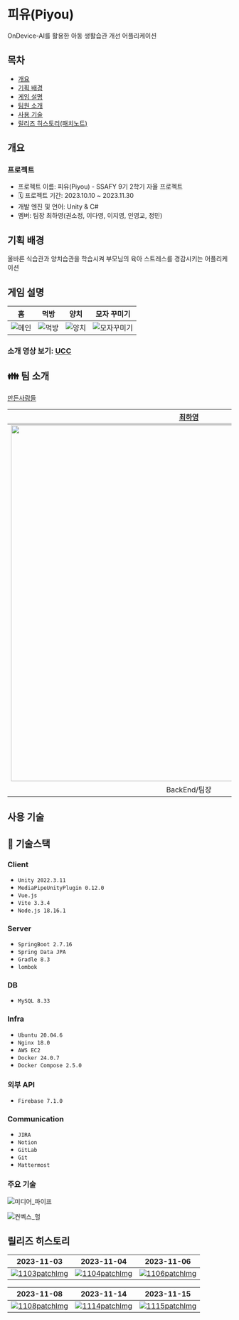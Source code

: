 # 피유(Piyou)

OnDevice-AI를 활용한 아동 생활습관 개선 어플리케이션

## 목차

- [개요](#개요)
- [기획 배경](#기획-배경)
- [게임 설명](#게임-설명)
- [팀원 소개](#팀원-소개)
- [사용 기술](#사용-기술)
- [릴리즈 히스토리(패치노트)](#릴리즈-히스토리)

## 개요

### 프로젝트
- 프로젝트 이름: 피유(Piyou) - SSAFY 9기 2학기 자율 프로젝트
- 🗓️ 프로젝트 기간: 2023.10.10 ~ 2023.11.30
- 개발 엔진 및 언어: Unity & C#
- 멤버: 팀장 최하영(권소정, 이다영, 이지영, 인영교, 정민)

## 기획 배경

올바른 식습관과 양치습관을 학습시켜 부모님의 육아 스트레스를 경감시키는 어플리케이션

## 게임 설명

|                             홈                              |                            먹방                             |                            양치                             |                               모자 꾸미기                               |
| :---------------------------------------------------------: | :---------------------------------------------------------: | :---------------------------------------------------------: | :---------------------------------------------------------------------: |
| ![메인](/README/about_app/main.png) | ![먹방](/README/about_app/eat.png) | ![양치](/README/about_app/tooth_brush.png) | ![모자꾸미기](/README/about_app/accessory.png) |

### 소개 영상 보기: [UCC](https://youtu.be/6nWyjqQSRyo?feature=shared)

## :family: 팀 소개
[만든사람들](/README/developer/developer.mp4)

|**[최하영](https://github.com/Headfish96)**|**[정민](https://github.com/JeongMiiiin)**|**[인영교](https://github.com/yeongkyo1997)**|**[이다영](https://github.com/dayoung100)**|**[권소정](https://github.com/gleehave)**|**[이지영](https://github.com/bigstar017)** |
| :---------------------------------------------------------------------------------------------------------------------------: | :---------------------------------------------------------------------------------------------------------------------------: | :---------------------------------------------------------------------------------------------------------------------------: | :---------------------------------------------------------------------------------------------------------------------------: | :---------------------------------------------------------------------------------------------------------------------------: | :---------------------------------------------------------------------------------------------------------------------------: |
| [<img src="https://avatars.githubusercontent.com/u/41338713?v=4" width="800">](https://github.com/Headfish96) | [<img src="https://avatars.githubusercontent.com/u/112797177?v=4" width="800">](https://github.com/JeongMiiiin) | [<img src="https://avatars.githubusercontent.com/u/54164709?v=4" width="800">](https://github.com/yeongkyo1997) | [<img src="https://avatars.githubusercontent.com/u/53906423?v=4" width="800">](https://github.com/dayoung100) | [<img src="https://avatars.githubusercontent.com/u/122436557?v=4" width="800">](https://github.com/nachocatee) | [<img src="https://avatars.githubusercontent.com/u/28944196?v=4?v=4" width="800">](https://github.com/xkagja2006) |
|BackEnd/팀장|FrontEnd|BackEnd|FrontEnd|FrontEnd|FrontEnd|


## 사용 기술

## :wrench: 기술스택

### Client

- `Unity 2022.3.11`
- `MediaPipeUnityPlugin 0.12.0`
- `Vue.js`
- `Vite 3.3.4`
- `Node.js 18.16.1`

### Server

- `SpringBoot 2.7.16`
- `Spring Data JPA`
- `Gradle 8.3`
- `lombok`

### DB

- `MySQL 8.33`

### Infra

- `Ubuntu 20.04.6`
- `Nginx 18.0`
- `AWS EC2`
- `Docker 24.0.7`
- `Docker Compose 2.5.0`

### 외부 API
- `Firebase 7.1.0`

### **Communication**

- `JIRA`
- `Notion`
- `GitLab`
- `Git`
- `Mattermost`

### 주요 기술

![미디어_파이프](/README/tech_intro/mediapipe.png)

![컨벡스_헐](/README/tech_intro/convex_hull.png)

## 릴리즈 히스토리

| 2023-11-03                                                                                                                                                                                | 2023-11-04                                                                                                                                     | 2023-11-06                                                                                                                                           |
| ----------------------------------------------------------------------------------------------------------------------------------------------------------------------------------------- | ---------------------------------------------------------------------------------------------------------------------------------------------- | ---------------------------------------------------------------------------------------------------------------------------------------------------- |
| [![1103patchImg](/README/fetch_note/1103pactch.png)](https://piyou.notion.site/PiYou-1010e0122928411cbac97884d75ad5e2) | [![1104patchImg](/README/fetch_note/1104patch.png)](https://piyou.notion.site/11-4-0228d5c7e34a4c2793dcbdb3a7c19fd9) | [![1106patchImg](/README/fetch_note/1106patch.png)](https://piyou.notion.site/11-6-PiYou-e47d18dfa28d4b0bae6b3609cf866463) |

| 2023-11-08                                                                                                                                               | 2023-11-14                                                                                                                                      | 2023-11-15                                                                                                                                                |
| -------------------------------------------------------------------------------------------------------------------------------------------------------- | ----------------------------------------------------------------------------------------------------------------------------------------------- | --------------------------------------------------------------------------------------------------------------------------------------------------------- |
| [![1108patchImg](/README/fetch_note/1108patch.png)](https://piyou.notion.site/11-8-Ver-1-0-0-94a5fab7776645028f20f744cdb8d3c8) | [![1114patchImg](/README/fetch_note/1114patch.png)](https://piyou.notion.site/11-14-03d08b3ac31a4996a258bcae275e0c94) | [![1115patchImg](/README/fetch_note/1115patch.png)](https://piyou.notion.site/11-15-Ver-2-0-0-e820af624e7e496aa47da6bc7c85d362) |
